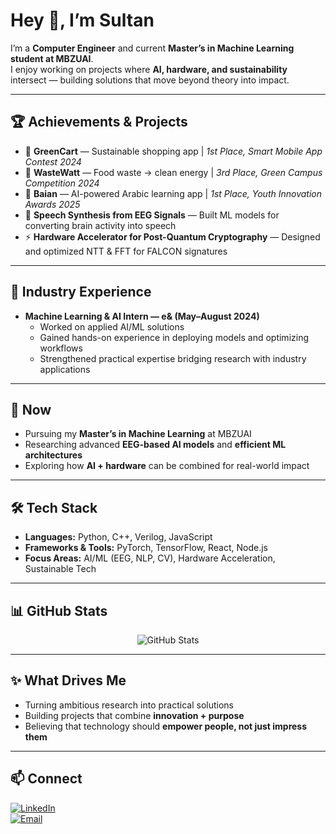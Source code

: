 # Hey 👋, I’m Sultan

I’m a **Computer Engineer** and current **Master’s in Machine Learning student at MBZUAI**.  
I enjoy working on projects where **AI, hardware, and sustainability** intersect — building solutions that move beyond theory into impact.

---

## 🏆 Achievements & Projects
- 🥇 **GreenCart** — Sustainable shopping app | *1st Place, Smart Mobile App Contest 2024*  
- 🥉 **WasteWatt** — Food waste → clean energy | *3rd Place, Green Campus Competition 2024*  
- 🥇 **Baian** — AI-powered Arabic learning app | *1st Place, Youth Innovation Awards 2025*  
- 🧠 **Speech Synthesis from EEG Signals** — Built ML models for converting brain activity into speech  
- ⚡ **Hardware Accelerator for Post-Quantum Cryptography** — Designed and optimized NTT & FFT for FALCON signatures  

---

## 💼 Industry Experience
- **Machine Learning & AI Intern — e& (May–August 2024)**  
  - Worked on applied AI/ML solutions  
  - Gained hands-on experience in deploying models and optimizing workflows  
  - Strengthened practical expertise bridging research with industry applications  

---

## 🔭 Now
- Pursuing my **Master’s in Machine Learning** at MBZUAI  
- Researching advanced **EEG-based AI models** and **efficient ML architectures**  
- Exploring how **AI + hardware** can be combined for real-world impact  

---

## 🛠️ Tech Stack
- **Languages:** Python, C++, Verilog, JavaScript  
- **Frameworks & Tools:** PyTorch, TensorFlow, React, Node.js  
- **Focus Areas:** AI/ML (EEG, NLP, CV), Hardware Acceleration, Sustainable Tech  

---

## 📊 GitHub Stats
<div align="center">
  <img src="https://github-readme-stats.vercel.app/api?username=SultanAlshehhi&show_icons=true&theme=radical&hide_border=true" alt="GitHub Stats" />
</div>

---

## ✨ What Drives Me
- Turning ambitious research into practical solutions  
- Building projects that combine **innovation + purpose**  
- Believing that technology should **empower people, not just impress them**  

---

## 📫 Connect
[![LinkedIn](https://img.shields.io/badge/LinkedIn-0077B5?style=flat&logo=linkedin&logoColor=white)](https://linkedin.com/in/your-profile)  
[![Email](https://img.shields.io/badge/Email-D14836?style=flat&logo=gmail&logoColor=white)](mailto:your-email@example.com)
